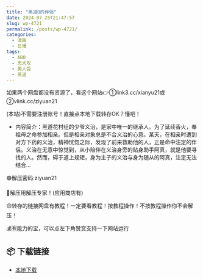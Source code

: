 ```yaml
---
title: "黑道Ω的伴侶"
date: 2024-07-25T21:47:57
slug: wp-4721
permalink: /posts/wp-4721/
categories:
  - 漫画
  - 日漫
tags:
  - ABO
  - 忠犬攻
  - 美人受
  - 黑道
---
```


如果两个网盘都没有资源了，看这个网站👉①link3.cc/xianyu21或②vlink.cc/ziyuan21

(本站)不需要注册账号！直接点本地下载转存OK？懂吧！

*   内容简介：黑道花村组的少爷义治，是家中唯一的继承人。为了延续香火，奉祖母之命参加相亲。但是相亲对象总是不合义治的心意。某天，在相亲时遭到对方下药的义治，精神恍惚之际，发现了前来救助他的人，正是命中注定的伴侣。义治在无意中惊觉到，从小陪伴在义治身旁的贴身助手阿真，就是他要寻找的人。然而，碍于道上规矩，身为主子的义治与身为随从的阿真，注定无法结合…

🟢解压密码:ziyuan21

🔵解压用解压专家！(应用商店有)

🟡转存的链接网盘有教程！一定要看教程！按教程操作！不按教程操作你不会解压！

💰🈶能力的宝，可以点左下角赞赏支持一下网站运行

## 📦 下载链接
- [本地下载](https://blziyuan21.com/pay-download/4721?key=2f7bd1914a&down_id=0)

